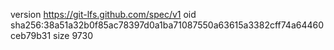 version https://git-lfs.github.com/spec/v1
oid sha256:38a51a32b0f85ac78397d0a1ba71087550a63615a3382cff74a64460ceb79b31
size 9730
